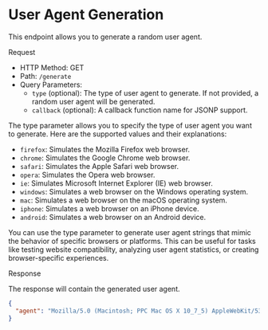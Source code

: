 # User Agent Generation

This endpoint allows you to generate a random user agent.

Request

- HTTP Method: GET
- Path: `/generate`
- Query Parameters:
    - `type` (optional): The type of user agent to generate. If not provided, a random user agent will be generated.
    - `callback` (optional): A callback function name for JSONP support.

The type parameter allows you to specify the type of user agent you want to generate. Here are the supported values and their explanations:

- `firefox`: Simulates the Mozilla Firefox web browser.
- `chrome`: Simulates the Google Chrome web browser.
- `safari`: Simulates the Apple Safari web browser.
- `opera`: Simulates the Opera web browser.
- `ie`: Simulates Microsoft Internet Explorer (IE) web browser.
- `windows`: Simulates a web browser on the Windows operating system.
- `mac`: Simulates a web browser on the macOS operating system.
- `iphone`: Simulates a web browser on an iPhone device.
- `android`: Simulates a web browser on an Android device.

You can use the type parameter to generate user agent strings that mimic the behavior of specific browsers or platforms. This can be useful for tasks like testing website compatibility, analyzing user agent statistics, or creating browser-specific experiences.

Response

The response will contain the generated user agent.

```json
{
  "agent": "Mozilla/5.0 (Macintosh; PPC Mac OS X 10_7_5) AppleWebKit/532.0 (KHTML, like Gecko) Chrome/88.0.4788.53 Safari/532.0 Edg/88.01084.51"
}
```